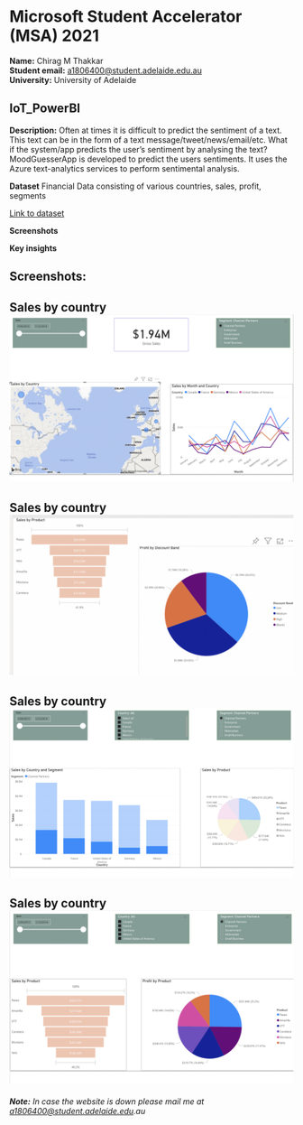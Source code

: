 # Microsoft Student Accelerator (MSA) 2021

**Name:** Chirag M Thakkar  
**Student email:** a1806400@student.adelaide.edu.au  
**University:** University of Adelaide 

## IoT_PowerBI

**Description:** Often at times it is difficult to predict the sentiment of a text. This text can be in the form of a text message/tweet/news/email/etc. What if the system/app predicts the user’s sentiment by analysing the text?  MoodGuesserApp is developed to predict the users sentiments. It uses the Azure text-analytics services to perform sentimental analysis.


**Dataset**
Financial Data consisting of various countries, sales, profit, segments



[Link to dataset](https://github.com/parulnith/Data-Visualisation-libraries/blob/master/Data%20Visualisation%20with%20Power%20BI/Financial%20Sample.xlsx)


**Screenshots**

**Key insights**

## Screenshots:

**Sales by country**
![alt text](https://github.com/chiragmthakkar/IoT_PowerBI/blob/main/Screenshots/5.png)
---

**Sales by country**
![alt text](https://github.com/chiragmthakkar/IoT_PowerBI/blob/main/Screenshots/2.png)
---

**Sales by country**
![alt text](https://github.com/chiragmthakkar/IoT_PowerBI/blob/main/Screenshots/3.png)
---

**Sales by country**
![alt text](https://github.com/chiragmthakkar/IoT_PowerBI/blob/main/Screenshots/4.png)
---



_**Note:** In case the website is down please mail me at a1806400@student.adelaide.edu.au_




